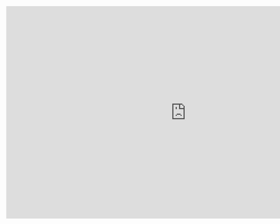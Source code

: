 <iframe src="https://docs.google.com/presentation/d/e/2PACX-1vR_KJ3htocq4RWMrxbMI9r0VsF3MscmDIn-Ij_k9yYnpYdoe9-6ASFTUdf6qhB9HX8EK-H7yvchyJik/embed?start=false&loop=false&delayms=60000" frameborder="0" width="960" height="569" allowfullscreen="true" mozallowfullscreen="true" webkitallowfullscreen="true"></iframe>